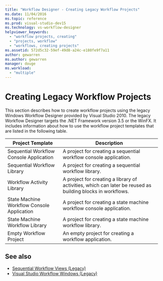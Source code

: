 ```yaml
---
title: "Workflow Designer - Creating Legacy Workflow Projects"
ms.date: 11/04/2016
ms.topic: reference
ms.prod: visual-studio-dev15
ms.technology: vs-workflow-designer
helpviewer_keywords:
  - "workflow projects, creating"
  - "projects, workflow"
  - "workflows, creating projects"
ms.assetid: 572d5c32-59ef-49d8-a24c-e180fe9f7a11
author: gewarren
ms.author: gewarren
manager: douge
ms.workload:
  - "multiple"
---
```

# Creating Legacy Workflow Projects

This section describes how to create workflow projects using the legacy Windows Workflow Designer provided by Visual Studio 2010. The legacy Workflow Designer targets the .NET Framework version 3.5 or the WinFX. It includes information about how to use the workflow project templates that are listed in the following table.

|Project Template|Description|
|----------------------|-----------------|
|Sequential Workflow Console Application|A project for creating a sequential workflow console application.|
|Sequential Workflow Library|A project for creating a sequential workflow library.|
|Workflow Activity Library|A project for creating a library of activities, which can later be reused as building blocks in workflows.|
|State Machine Workflow Console Application|A project for creating a state machine workflow console application.|
|State Machine Workflow Library|A project for creating a state machine workflow library.|
|Empty Workflow Project|An empty project for creating a workflow application.|

## See also

- [Sequential Workflow Views (Legacy)](../workflow-designer/sequential-workflow-views-legacy.md)
- [Visual Studio Workflow Windows (Legacy)](../workflow-designer/visual-studio-workflow-windows-legacy.md)